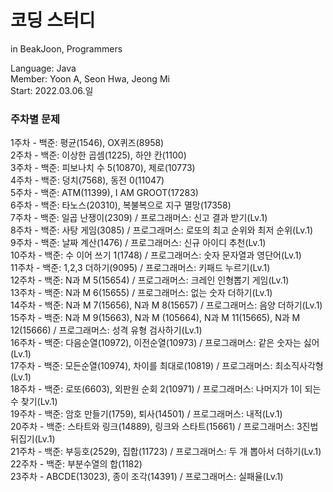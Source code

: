 # 코딩 스터디
in BeakJoon, Programmers  
  
Language: Java  
Member: Yoon A, Seon Hwa, Jeong Mi  
Start: 2022.03.06.일  
  
### 주차별 문제
1주차 - 백준: 평균(1546), OX퀴즈(8958)  
2주차 - 백준: 이상한 곱셈(1225), 하얀 칸(1100)  
3주차 - 백준: 피보나치 수 5(10870), 제로(10773)  
4주차 - 백준: 덩치(7568), 동전 0(11047)  
5주차 - 백준: ATM(11399), I AM GROOT(17283)  
6주차 - 백준: 타노스(20310), 복불복으로 지구 멸망(17358)  
7주차 - 백준: 일곱 난쟁이(2309) / 프로그래머스: 신고 결과 받기(Lv.1)  
8주차 - 백준: 사탕 게임(3085) / 프로그래머스: 로또의 최고 순위와 최저 순위(Lv.1)  
9주차 - 백준: 날짜 계산(1476) / 프로그래머스: 신규 아이디 추천(Lv.1)  
10주차 - 백준: 수 이어 쓰기 1(1748) / 프로그래머스: 숫자 문자열과 영단어(Lv.1)  
11주차 - 백준: 1,2,3 더하기(9095) / 프로그래머스: 키패드 누르기(Lv.1)  
12주차 - 백준: N과 M 5(15654) / 프로그래머스: 크레인 인형뽑기 게임(Lv.1)  
13주차 - 백준: N과 M 6(15655) / 프로그래머스: 없는 숫자 더하기(Lv.1)  
14주차 - 백준: N과 M 7(15656), N과 M 8(15657) / 프로그래머스: 음양 더하기(Lv.1)  
15주차 - 백준: N과 M 9(15663), N과 M (105664), N과 M 11(15665), N과 M 12(15666) / 프로그래머스: 성격 유형 검사하기(Lv.1)  
16주차 - 백준: 다음순열(10972), 이전순열(10973) / 프로그래머스: 같은 숫자는 싫어(Lv.1)  
17주차 - 백준: 모든순열(10974), 차이를 최대로(10819) / 프로그래머스: 최소직사각형(Lv.1)  
18주차 - 백준: 로또(6603), 외판원 순회 2(10971) / 프로그래머스: 나머지가 1이 되는 수 찾기(Lv.1)  
19주차 - 백준: 암호 만들기(1759), 퇴사(14501) / 프로그래머스: 내적(Lv.1)  
20주차 - 백준: 스타트와 링크(14889), 링크와 스타트(15661) / 프로그래머스: 3진법 뒤집기(Lv.1)  
21주차 - 백준: 부등호(2529), 집합(11723) / 프로그래머스: 두 개 뽑아서 더하기(Lv.1)  
22주차 - 백준: 부분수열의 합(1182)  
23주차 - ABCDE(13023), 종이 조각(14391) / 프로그래머스: 실패율(Lv.1)  